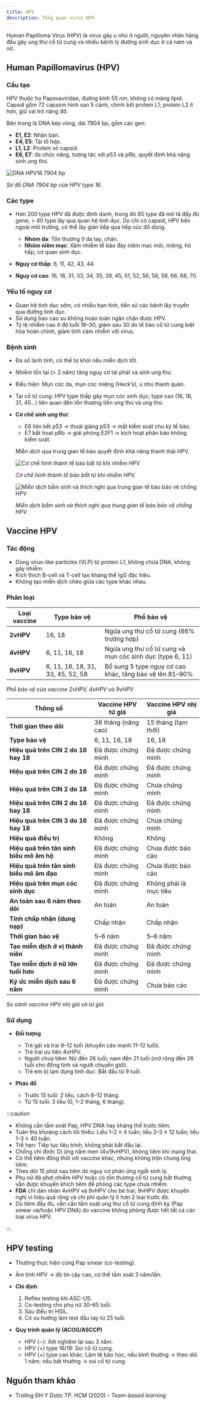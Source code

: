 ```yaml
---
title: HPV
description: Tổng quan virus HPV.
---
```


Human Papilloma Virus (HPV) là virus gây u nhú ở người, nguyên nhân hàng đầu gây ung thư cổ tử cung và nhiều bệnh lý đường sinh dục ở cả nam và nữ.

## Human Papillomavirus (HPV)

### Cấu tạo

HPV thuộc họ Papovaviridae, đường kính 55 nm, không có màng lipid. Capsid gồm 72 capsom hình sao 5 cánh, chính bởi protein L1; protein L2 ít hơn, giữ vai trò nâng đỡ.

Bên trong là DNA kép vòng, dài 7904 bp, gồm các gen:

- **E1, E2**: Nhân bản.
- **E4, E5**: Tái tổ hợp.
- **L1, L2**: Protein vỏ capsid.
- **E6, E7**: đa chức năng, tương tác với p53 và pRb, quyết định khả năng sinh ung thư.

![DNA HPV16 7904 bp](./_images/hpv/so-do-dna-hpv-16.png)

_Sơ đồ DNA 7904 bp của HPV type 16._

### Các type

- Hơn 200 type HPV đã được định danh, trong đó 85 type đã mô tả đầy đủ gene; > 40 type lây qua quan hệ tình dục. Do chỉ có capsid, HPV bền ngoài môi trường, có thể lây gián tiếp qua tiếp xúc đồ dùng.

  - **Nhóm da**: Tổn thương ở da tay, chân.
  - **Nhóm niêm mạc**: Xâm nhiễm tế bào đáy niêm mạc môi, miệng, hô hấp, cơ quan sinh dục.

- **Nguy cơ thấp**: 6, 11, 42, 43, 44.
- **Nguy cơ cao**: 16, 18, 31, 33, 34, 35, 39, 45, 51, 52, 56, 58, 59, 66, 68, 70.

### Yếu tố nguy cơ

- Quan hệ tình dục sớm, có nhiều bạn tình, tiền sử các bệnh lây truyền qua đường tình dục.
- Sử dụng bao cao su không hoàn toàn ngăn chặn được HPV.
- Tỷ lệ nhiễm cao ở độ tuổi 18–30, giảm sau 30 do tế bào cổ tử cung biệt hóa hoàn chỉnh, giảm tính cảm nhiễm với virus.

### Bệnh sinh

- Đa số lành tính, có thể tự khỏi nếu miễn dịch tốt.
- Nhiễm tồn tại (> 2 năm) tăng nguy cơ tái phát và sinh ung thư.
- Biểu hiện: Mụn cóc da, mụn cóc miệng (Heck’s), u nhú thanh quản.
- Tại cổ tử cung: HPV type thấp gây mụn cóc sinh dục; type cao (16, 18, 31, 45...) liên quan đến tổn thương tiền ung thư và ung thư.
- **Cơ chế sinh ung thư**:

  - E6 liên kết p53 → thoái giáng p53 → mất kiểm soát chu kỳ tế bào.
  - E7 bất hoạt pRb → giải phóng E2F1 → kích hoạt phân bào không kiểm soát.

  Miễn dịch qua trung gian tế bào quyết định khả năng thanh thải HPV.

  ![Cơ chế hình thành tế bào bất tử khi nhiễm HPV](./_images/hpv/co-che-hinh-thanh-te-bao-bat-tu-khi-nhiem-hpv.png)

  _Cơ chế hình thành tế bào bất tử khi nhiễm HPV._

  ![Miễn dịch bẩm sinh và thích nghi qua trung gian tế bào bảo vệ chống HPV](./_images/hpv/mien-dich-bam-sinh-va-thich-nghi-qua-trung-gian-te-bao-bao-ve-chong-hpv.png)

  _Miễn dịch bẩm sinh và thích nghi qua trung gian tế bào bảo vệ chống HPV._

## Vaccine HPV

### Tác động

- Dùng virus-like particles (VLP) từ protein L1, không chứa DNA, không gây nhiễm.
- Kích thích B-cell và T-cell tạo kháng thể IgG đặc hiệu.
- Không tạo miễn dịch chéo giữa các type khác nhau.

### Phân loại

| Loại vaccine | Type bảo vệ                       | Phổ bảo vệ                                               |
| ------------ | --------------------------------- | -------------------------------------------------------- |
| **2vHPV**    | 16, 18                            | Ngừa ung thư cổ tử cung (66% trường hợp)                 |
| **4vHPV**    | 6, 11, 16, 18                     | Ngừa ung thư cổ tử cung và mụn cóc sinh dục (type 6, 11) |
| **9vHPV**    | 6, 11, 16, 18, 31, 33, 45, 52, 58 | Bổ sung 5 type nguy cơ cao khác, tăng bảo vệ lên 81–90%  |

_Phổ bảo vệ của vaccine 2vHPV, 4vHPV và 9vHPV_

| Thông số                                  | Vaccine HPV tứ giá  | Vaccine HPV nhị giá    |
| ----------------------------------------- | ------------------- | ---------------------- |
| **Thời gian theo dõi**                    | 36 tháng (nâng cao) | 15 tháng (tạm thời)    |
| **Type bảo vệ**                           | 6, 11, 16, 18       | 16, 18                 |
| **Hiệu quả trên CIN 2 do 16 hay 18**      | Đã được chứng minh  | Đã được chứng minh     |
| **Hiệu quả trên CIN 2 do 16**             | Đã được chứng minh  | Đã được chứng minh     |
| **Hiệu quả trên CIN 2 do 18**             | Đã được chứng minh  | Chưa chứng minh        |
| **Hiệu quả trên CIN 2 do 16 hay 18**      | Đã được chứng minh  | Đã được chứng minh     |
| **Hiệu quả trên CIN 3 do 16 hay 18**      | Đã được chứng minh  | Chưa chứng minh        |
| **Hiệu quả điều trị**                     | Không               | Không                  |
| **Hiệu quả trên tân sinh biểu mô âm hộ**  | Đã được chứng minh  | Chưa được báo cáo      |
| **Hiệu quả trên tân sinh biểu mô âm đạo** | Đã được chứng minh  | Chưa được báo cáo      |
| **Hiệu quả trên mụn cóc sinh dục**        | Đã được chứng minh  | Không phải là mục tiêu |
| **An toàn sau 6 năm theo dõi**            | An toàn             | An toàn                |
| **Tính chấp nhận (dung nạp)**             | Chấp nhận           | Chấp nhận              |
| **Thời gian bảo vệ**                      | 5–6 năm             | 5–6 năm                |
| **Tạo miễn dịch ở vị thành niên**         | Đã được chứng minh  | Đã được chứng minh     |
| **Tạo miễn dịch ở nữ lớn tuổi hơn**       | Đã được chứng minh  | Đã được chứng minh     |
| **Ký ức miễn dịch sau 6 năm**             | Đã được chứng minh  | Chưa báo cáo           |

_So sánh vaccine HPV nhị giá và tứ giá._

### Sử dụng

- **Đối tượng**

  - Trẻ gái và trai 9–12 tuổi (khuyến cáo mạnh 11–12 tuổi).
  - Trẻ trai ưu tiên 4vHPV.
  - Người chưa tiêm: Nữ đến 26 tuổi; nam đến 21 tuổi (mở rộng đến 26 tuổi cho đồng tính và người chuyển giới).
  - Trẻ em bị lạm dụng tình dục: Bắt đầu từ 9 tuổi.

- **Phác đồ**

  - Trước 15 tuổi: 2 liều, cách 6–12 tháng.
  - Từ 15 tuổi: 3 liều (0, 1–2 tháng, 6 tháng).

:::caution

- Không cần tầm soát Pap, HPV DNA hay kháng thể trước tiêm.
- Tuân thủ khoảng cách tối thiểu: Liều 1–2 ≥ 4 tuần; liều 2–3 ≥ 12 tuần; liều 1–3 ≥ 40 tuần.
- Trễ hẹn: Tiếp tục liệu trình, không phải bắt đầu lại.
- Chống chỉ định: Dị ứng nấm men (4v/9vHPV), không tiêm khi mang thai.
- Có thể tiêm đồng thời với vaccine khác, nhưng không trộn chung ống tiêm.
- Theo dõi 15 phút sau tiêm do nguy cơ phản ứng ngất sinh lý.
- Phụ nữ đã phơi nhiễm HPV hoặc có tổn thương cổ tử cung bất thường vẫn được khuyến khích tiêm để phòng các type chưa nhiễm.
- **FDA** chỉ dán nhãn 4vHPV và 9vHPV cho bé trai; 9vHPV được khuyến nghị vì hiệu quả rộng và chi phí quản lý ít hơn 2 loại trước đó.
- Dù tiêm đầy đủ, vẫn cần tầm soát ung thư cổ tử cung định kỳ (Pap smear và/hoặc HPV DNA) do vaccine không phòng được hết tất cả các loại virus HPV.

:::

## HPV testing

- Thường thực hiện cùng Pap smear (co-testing).
- Âm tính HPV → độ tin cậy cao, có thể tầm soát 3 năm/lần.

- **Chỉ định**

  1. Reflex testing khi ASC-US.
  2. Co-testing cho phụ nữ 30–65 tuổi.
  3. Sau điều trị HSIL.
  4. Có xu hướng làm test đầu tay từ 25 tuổi.

- **Quy trình quản lý (ACOG/ASCCP)**

  - HPV (−): Xét nghiệm lại sau 3 năm.
  - HPV (+) type 16/18: Soi cổ tử cung.
  - HPV (+) type cao khác: Làm tế bào học; nếu bình thường → theo dõi 1 năm; nếu bất thường → soi cổ tử cung.

## Nguồn tham khảo

- Trường ĐH Y Dược TP. HCM (2020) – _Team-based learning_
